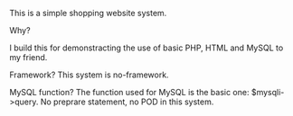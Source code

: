 This is a simple shopping website system.

<p>Why?</p>
I build this for demonstracting the use of basic PHP, HTML and MySQL to my friend.

Framework?
This system is no-framework.

MySQL function?
The function used for MySQL is the basic one: $mysqli->query.
No preprare statement, no POD in this system.